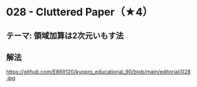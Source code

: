 # 028 - Cluttered Paper（★4）

## テーマ: 領域加算は2次元いもす法

## 解法

<https://github.com/E869120/kyopro_educational_90/blob/main/editorial/028.jpg>
